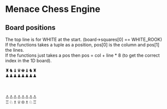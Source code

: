 # Menace Chess Engine

## Board positions
The top line is for WHITE at the start. (board->squares[0] == WHITE_ROOK)\
If the functions takes a tuple as a position, pos\[0] is the column and pos\[1] the lines.\
If the functions just takes a pos then pos = col + line * 8 (to get the correct index in the 1D board).

♜♞♝♛♚♝♞♜\
♟♟♟♟♟♟♟♟\
\
\
\
♙♙♙♙♙♙♙♙\
♖♘♗♕♔♗♘♖
